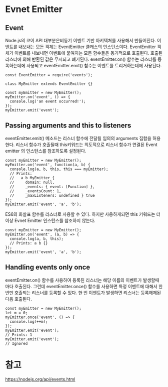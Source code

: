 # Evnet Emitter

## Event
Node.js의 코어 API 대부분은비동기 이벤트 기반 아키텍처를 사용해서 만들어진다. 이벤트를 내보내는 모든 객체는 EventEmitter 클래스의 인스턴스이다. 
EventEmitter 객체가 이벤트를 내보내면 이벤트에 붙여지는 모든 함수들은 동기적으로 호출된다. 호출된 리스너에 의해 반환된 값은 무시되고 폐기된다.
eventEmitter.on() 함수는 리스너를 등록하는데에 사용되고 eventEmitter.emit() 함수는 이벤트를 트리거하는데에 사용된다.
```
const EventEmitter = require('events');

class MyEmitter extends EventEmitter {}

const myEmitter = new MyEmitter();
myEmitter.on('event', () => {
  console.log('an event occurred!');
});
myEmitter.emit('event');
```

## Passing arguments and this to listeners
eventEmitter.emit() 메소드는 리스너 함수에 전달될 임의의 arguments 집합을 허용한다. 리스너 함수가 호출될때 this키워드는 의도적으로 리스너 함수가 연결된 Event emitter 의 인스턴스를 참조하도록 설정된다.

```
const myEmitter = new MyEmitter();
myEmitter.on('event', function(a, b) {
  console.log(a, b, this, this === myEmitter);
  // Prints:
  //   a b MyEmitter {
  //     domain: null,
  //     _events: { event: [Function] },
  //     _eventsCount: 1,
  //     _maxListeners: undefined } true
});
myEmitter.emit('event', 'a', 'b');
```
ES6의 화살표 함수를 리스너로 사용할 수 있다. 하지만 사용하게되면 this 키워드는 더이상 Evnet Emitter 인스턴스를 참조하지 않는다.
```
const myEmitter = new MyEmitter();
myEmitter.on('event', (a, b) => {
  console.log(a, b, this);
  // Prints: a b {}
});
myEmitter.emit('event', 'a', 'b');
```
## Handling events only once
eventEmitter.on() 함수를 사용하여 등록된 리스너는 해당 이름의 이벤트가 발생할때마다 호출된다. 그런데 eventEmitter.once() 함수를 사용하면 특정 이벤트에 대해서 한 번만 호출되는 리스너를 등록할 수 있다. 한 번 이벤트가 발생하면 리스너는 등록해제된다음 호출된다.
```
const myEmitter = new MyEmitter();
let m = 0;
myEmitter.once('event', () => {
  console.log(++m);
});
myEmitter.emit('event');
// Prints: 1
myEmitter.emit('event');
// Ignored
```

# 참고
https://nodejs.org/api/events.html
